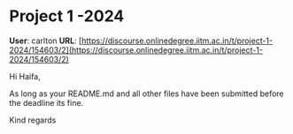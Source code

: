 # Project 1 -2024

**User**: carlton
**URL**: [https://discourse.onlinedegree.iitm.ac.in/t/project-1-2024/154603/2](https://discourse.onlinedegree.iitm.ac.in/t/project-1-2024/154603/2)

Hi Haifa,

As long as your README.md and all other files have been submitted before the deadline its fine.

Kind regards
